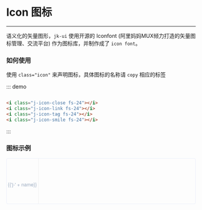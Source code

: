 <script>
  var iconList = require('../icon.json');

  export default {
    data() {
      return {
        icons: iconList
      };
    }
  }
</script>
<style lang="less">
  .demo-icon .source > i {
    font-size: 24px;
    color: #8492a6;
    margin: 0 20px;
    font-size: 1.5em;
    vertical-align: middle;
  }
  
  .demo-icon .source > button {
    margin: 0 20px;
  }

  .icon-list {
    overflow: hidden;
    list-style: none;
    padding: 0;
    border: solid 1px #eaeefb;
    border-radius: 4px;
  }
  .icon-list li {
    float: left;
    width: 16.66%;
    text-align: center;
    height: 120px;
    line-height: 120px;
    color: #666;
    font-size: 13px;
    transition: color .15s linear;

    border-right: 1px solid #eee;
    border-bottom: 1px solid #eee;
    margin-right: -1px;
    margin-bottom: -1px;
    span {
      display: inline-block;
      line-height: normal;
      vertical-align: middle;
      font-family: 'Helvetica Neue',Helvetica,'PingFang SC','Hiragino Sans GB','Microsoft YaHei',SimSun,sans-serif;
      color: #99a9bf;
    }
    i {
      display: block;
      font-size: 32px;
      margin-bottom: 15px;
      color: #3f536e;
    }
    &:hover {
      color: rgb(92, 182, 255);
    }
  }
</style>

# Icon 图标

----
语义化的矢量图形，```jk-ui``` 使用开源的 Iconfont (阿里妈妈MUX倾力打造的矢量图标管理、交流平台) 作为图标库，并制作成了 ```icon font```。
### 如何使用

使用 ```class="icon"``` 来声明图标，具体图标的名称请 ```copy``` 相应的标签
<div class="demo-box">
  <div class="demo-block">
    <i class="j-icon-close fs-24"></i>
    <i class="j-icon-link fs-24"></i>
    <i class="j-icon-tag fs-24"></i>
    <i class="j-icon-smile fs-24"></i>
  </div>

  ::: demo
  ```html

  <i class="j-icon-close fs-24"></i>
  <i class="j-icon-link fs-24"></i>
  <i class="j-icon-tag fs-24"></i>
  <i class="j-icon-smile fs-24"></i>

  ```
  :::
</div>

### 图标示例

<ul class="icon-list">
  <li v-for="name in icons" :key="name">
    <span>
      <i :class="'j-' + name"></i>
      {{'j-' + name}}
    </span>
  </li>
</ul>
